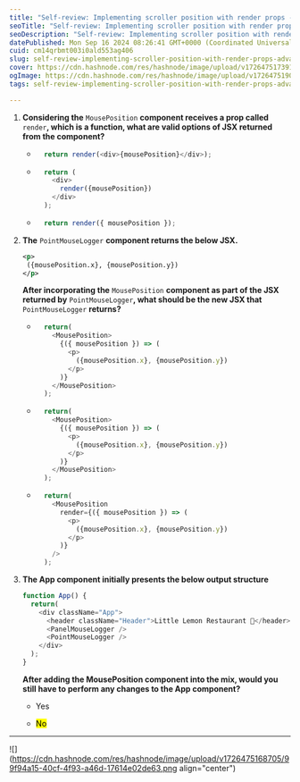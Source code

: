 ```yaml
---
title: "Self-review: Implementing scroller position with render props - Advanced React"
seoTitle: "Self-review: Implementing scroller position with render props"
seoDescription: "Self-review: Implementing scroller position with render props - Advanced React"
datePublished: Mon Sep 16 2024 08:26:41 GMT+0000 (Coordinated Universal Time)
cuid: cm14qrbmt003i0ald553ag406
slug: self-review-implementing-scroller-position-with-render-props-advanced-react
cover: https://cdn.hashnode.com/res/hashnode/image/upload/v1726475173918/cdacbdee-6987-44a5-a11c-b31b098e5e56.jpeg
ogImage: https://cdn.hashnode.com/res/hashnode/image/upload/v1726475190213/99cb52ea-ab0b-4e7d-8528-493e3073c34e.jpeg
tags: self-review-implementing-scroller-position-with-render-props-advanced-react

---
```


1. **Considering the** `MousePosition` **component receives a prop called** `render`**, which is a function, what are valid options of JSX returned from the component?**
    
    * ```javascript
        return render(<div>{mousePosition}</div>);
        ```
        
    * ```javascript
        return (
          <div>
            render({mousePosition})
          </div>
        );
        ```
        
    * ```javascript
        return render({ mousePosition });
        ```
        
2. **The** `PointMouseLogger` **component returns the below JSX.**
    
    ```xml
    <p>
     ({mousePosition.x}, {mousePosition.y})
    </p>
    ```
    
    **After incorporating the** `MousePosition` **component as part of the JSX returned by** `PointMouseLogger`**, what should be the new JSX that** `PointMouseLogger` **returns?**
    
    * ```javascript
        return(
          <MousePosition>
            {({ mousePosition }) => (
              <p>
                ({mousePosition.x}, {mousePosition.y})
              </p>
            )}
          </MousePosition>
        );
        ```
        
    * ```javascript
        return(
          <MousePosition>
            {({ mousePosition }) => (
              <p>
                ({mousePosition.x}, {mousePosition.y})
              </p>
            )}
          </MousePosition>
        );
        ```
        
    * ```javascript
        return(
          <MousePosition
            render={({ mousePosition }) => (
              <p>
                ({mousePosition.x}, {mousePosition.y})
              </p>
            )}
          />
        );
        ```
        
3. **The App component initially presents the below output structure**
    
    ```javascript
    function App() {
      return(
        <div className="App">
          <header className="Header">Little Lemon Restaurant 🍕</header>
          <PanelMouseLogger />
          <PointMouseLogger />
        </div>
      );
    }
    ```
    
    **After adding the MousePosition component into the mix, would you still have to perform any changes to the App component?**
    
    * Yes
        
    * <mark>No</mark>
        

---

![](https://cdn.hashnode.com/res/hashnode/image/upload/v1726475168705/99f94a15-40cf-4f93-a46d-17614e02de63.png align="center")